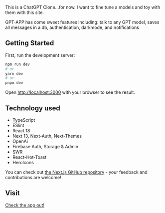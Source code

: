 This is a ChatGPT Clone...for now. I want to fine tune a models and toy with them with this site.

GPT-APP has come sweet features including: talk to any GPT model, saves all messages in a db, authentication, darkmode, and notifications

## Getting Started

First, run the development server:

```bash
npm run dev
# or
yarn dev
# or
pnpm dev
```

Open [http://localhost:3000](http://localhost:3000) with your browser to see the result.

## Technology used

- TypeScript
- ESlint
- React 18
- Next 13, Next-Auth, Next-Themes
- OpenAi
- Firebase Auth, Storage & Admin
- SWR
- React-Hot-Toast
- HeroIcons

You can check out [the Next.js GitHub repository](https://github.com/vercel/next.js/) - your feedback and contributions are welcome!

## Visit

[Check the app out!](https://gpt.malcolmcusack.com)
